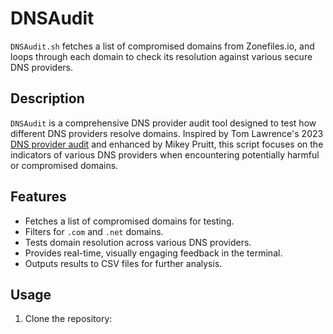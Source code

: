 # DNSAudit
`DNSAudit.sh` fetches a list of compromised domains from Zonefiles.io, and loops through each domain to check its resolution against various secure DNS providers.

## Description

`DNSAudit` is a comprehensive DNS provider audit tool designed to test how different DNS providers resolve domains. Inspired by Tom Lawrence's 2023 [DNS provider audit](https://youtu.be/NUT4K3tk9Ns?si=qz_Lq9gwUbuBjx2n) and enhanced by Mikey Pruitt, this script focuses on the indicators of various DNS providers when encountering potentially harmful or compromised domains.

## Features

- Fetches a list of compromised domains for testing.
- Filters for `.com` and `.net` domains.
- Tests domain resolution across various DNS providers.
- Provides real-time, visually engaging feedback in the terminal.
- Outputs results to CSV files for further analysis.

## Usage

1. Clone the repository:
